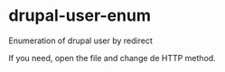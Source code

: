 # drupal-user-enum
Enumeration of drupal user by redirect

If you need, open the file and change de HTTP method.
